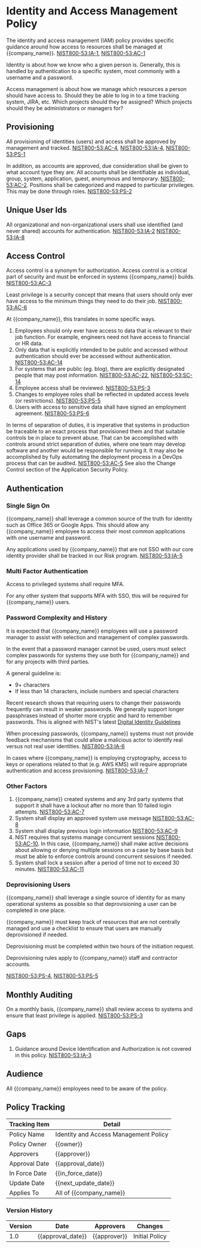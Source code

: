 # Identity and Access Management Policy

The identity and access management (IAM) policy provides specific guidance around how access to resources shall be
managed at {{company_name}}. [NIST800-53:IA-1](https://nvd.nist.gov/800-53/Rev4/control/IA-1),
[NIST800-53:AC-1](https://nvd.nist.gov/800-53/Rev4/control/AC-1)

Identity is about how we know who a given person is.  Generally, this is handled by authentication to a specific
system, most commonly with a username and a password.

Access management is about how we manage which resources a person should have access to.  Should they be able to log
in to a time tracking system, JIRA, etc.  Which projects should they be assigned?  Which projects should they be
administrators or managers for?

## Provisioning

All provisioning of identities (users) and access shall be approved by management and tracked.
[NIST800-53:AC-4](https://nvd.nist.gov/800-53/Rev4/control/AC-4),
[NIST800-53:IA-4](https://nvd.nist.gov/800-53/Rev4/control/IA-4),
[NIST800-53:PS-1](https://nvd.nist.gov/800-53/Rev4/control/PS-1)

In addition, as accounts are approved, due consideration shall be given to what account type they are.  All accounts
shall be identifiable as individual, group, system, application, guest, anonymous and temporary.
[NIST800-53:AC-2](https://nvd.nist.gov/800-53/Rev4/control/AC-2). Positions shall be categorized and mapped to
particular privileges. This may be done through roles. [NIST800-53:PS-2](https://nvd.nist.gov/800-53/Rev4/control/PS-2)

## Unique User Ids

All organizational and non-organizational users shall use identified (and never shared) accounts for authentication.
[NIST800-53:IA-2](https://nvd.nist.gov/800-53/Rev4/control/IA-2)
[NIST800-53:IA-8](https://nvd.nist.gov/800-53/Rev4/control/IA-8)

## Access Control

Access control is a synonym for authorization. Access control is a critical part of security and must be enforced in
systems {{company_name}} builds. [NIST800-53:AC-3](https://nvd.nist.gov/800-53/Rev4/control/AC-3)

Least privilege is a security concept that means that users should only ever have access to the minimum things they
need to do their job. [NIST800-53:AC-6](https://nvd.nist.gov/800-53/Rev4/control/AC-6)

At {{company_name}}, this translates in some specific ways.

1. Employees should only ever have access to data that is relevant to their job function.  For example, engineers
   need not have access to financial or HR data.
1. Only data that is explicitly intended to be public and accessed without authentication should ever be accessed
   without authentication. [NIST800-53:AC-14](https://nvd.nist.gov/800-53/Rev4/control/AC-14)
1. For systems that are public (eg. blog), there are explicitly designated people that may post information.
   [NIST800-53:AC-22](https://nvd.nist.gov/800-53/Rev4/control/AC-22),
   [NIST800-53:SC-14](https://nvd.nist.gov/800-53/Rev4/control/SC-14)
1. Employee access shall be reviewed. [NIST800-53:PS-3](https://nvd.nist.gov/800-53/Rev4/control/PS-3)
1. Changes to employee roles shall be reflected in updated access levels (or restrictions).
   [NIST800-53:PS-5](https://nvd.nist.gov/800-53/Rev4/control/PS-5)
1. Users with access to sensitive data shall have signed an employment agreement.
   [NIST800-53:PS-6](https://nvd.nist.gov/800-53/Rev4/control/PS-6)

In terms of separation of duties, it is imperative that systems in production be traceable to an exact process that
provisioned them and that suitable controls be in place to prevent abuse.  That can be accomplished with controls
around strict separation of duties, where one team may develop software and another would be responsible for running
it. It may also be accomplished by fully automating the deployment process in a DevOps process that can be audited.
[NIST800-53:AC-5](https://nvd.nist.gov/800-53/Rev4/control/AC-5) See also the Change Control section of the
Application Security Policy.

## Authentication

### Single Sign On

{{company_name}} shall leverage a common source of the truth for identity such as Office 365 or Google Apps.
This should allow any {{company_name}} employee to access their most common applications with one username and password.

Any applications used by {{company_name}} that are not SSO with our core identity provider shall be tracked in our
Risk program. [NIST800-53:IA-5](https://nvd.nist.gov/800-53/Rev4/control/IA-5)

### Multi Factor Authentication

Access to privileged systems shall require MFA.

For any other system that supports MFA with SSO, this will be required for {{company_name}} users.

### Password Complexity and History

It is expected that {{company_name}} employees will use a password manager to assist with selection and management
of complex passwords.

In the event that a password manager cannot be used, users must select complex passwords for systems they use both
for {{company_name}} and for any projects with third parties.

A general guideline is:

* 9+ characters
* If less than 14 characters, include numbers and special characters

Recent research shows that requiring users to change their passwords frequently can result in weaker passwords.
We generally support longer passphrases instead of shorter more cryptic and hard to remember passwords.  This is
aligned with NIST's latest [Digital Identity Guidelines](https://pages.nist.gov/800-63-3/sp800-63-3.html)

When processing passwords, {{company_name}} systems must not provide feedback mechanisms that could allow a
malicious actor to identify real versus not real user identities.
[NIST800-53:IA-6](https://nvd.nist.gov/800-53/Rev4/control/IA-6)

In cases where {{company_name}} is employing cryptography, access to keys or operations related to that (e.g. AWS KMS)
will require appropriate authentication and access provisioning.
[NIST800-53:IA-7](https://nvd.nist.gov/800-53/Rev4/control/IA-7)

### Other Factors

1. {{company_name}} created systems and any 3rd party systems that support it shall have a lockout after no more than
   10 failed login attempts. [NIST800-53:AC-7](https://nvd.nist.gov/800-53/Rev4/control/AC-7)
1. System shall display an approved system use message [NIST800-53:AC-8](https://nvd.nist.gov/800-53/Rev4/control/AC-8)
1. System shall display previous login information [NIST800-53:AC-9](https://nvd.nist.gov/800-53/Rev4/control/AC-9)
1. NIST requires that systems manage concurrent sessions [NIST800-53:AC-10](https://nvd.nist.gov/800-53/Rev4/control/AC-10).
   In this case, {{company_name}} shall make active decisions about allowing or denying multiple sessions on a case by
   base basis but must be able to enforce controls around concurrent sessions if needed.
1. System shall lock a session after a period of time not to exceed 30 minutes.
   [NIST800-53:AC-11](https://nvd.nist.gov/800-53/Rev4/control/AC-11)

### Deprovisioning Users

{{company_name}} shall leverage a single source of identity for as many operational systems as possible so that
deprovisioning a user can be completed in one place.

{{company_name}} must keep track of resources that are not centrally managed and use a checklist to ensure that users
are manually deprovisioned if needed.

Deprovisioning must be completed within two hours of the initiation request.

Deprovisioning rules apply to {{company_name}} staff and contractor accounts.

[NIST800-53:PS-4](https://nvd.nist.gov/800-53/Rev4/control/PS-4), [NIST800-53:PS-5](https://nvd.nist.gov/800-53/Rev4/control/PS-5)

## Monthly Auditing

On a monthly basis, {{company_name}} shall review access to systems and ensure that least privilege is applied.
[NIST800-53:PS-3](https://nvd.nist.gov/800-53/Rev4/control/PS-3)

## Gaps

1. Guidance around Device Identification and Authorization is not covered in this policy.
   [NIST800-53:IA-3](https://nvd.nist.gov/800-53/Rev4/control/IA-3)

## Audience

All {{company_name}} employees need to be aware of the policy.

## Policy Tracking

| Tracking Item   | Detail |
|-----------------|--------|
| Policy Name     | Identity and Access Management Policy |
| Policy Owner    | {{owner}} |
| Approvers       | {{approver}} |
| Approval Date   | {{approval_date}} |
| In Force Date   | {{in_force_date}} |
| Update Date     | {{next_update_date}} |
| Applies To      | All of {{company_name}} |

### Version History

| Version | Date | Approvers | Changes |
|--|--|--|--|
| 1.0 | {{approval_date}} | {{approver}} | Initial Policy |
